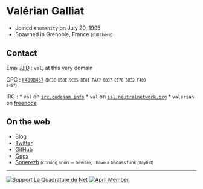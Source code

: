 Valérian Galliat
================

* Joined `#humanity` on July 20, 1995
* Spawned in Grenoble, France <small>(still there)</small>

Contact
-------

Email/<abbr title="XMPP/Jabber">JID</abbr>
:   `val`, at this very domain

GPG
:   [`F489B457`](https://val.codejam.info/public/public.key.txt)
    <small>(<code>DF3E D5DE 9E05 BF01 FAA7 8B37 CE76 5B32 F489 B457</code>)</small>

IRC
:   * `val` on [`irc.codejam.info`](network.html#irc)
    * `val` on [`ssl.neutralnetwork.org`](https://ssl.neutralnetwork.org/)
    * `valerian` on [freenode](https://freenode.net/)

On the web
----------

* [Blog](.)
* [Twitter](https://twitter.com/valeriangalliat)
* [GitHub](https://github.com/valeriangalliat)
* [Gogs](https://git.codejam.info/val)
* [Sonerezh](https://www.sonerezh.bzh/) <small>(coming soon -- beware, I have a
  badass funk playlist)</small>

---

<!-- This is awesome to create badges: <https://github.com/badges/shields> -->

[![Support La Quadrature du Net](https://val.codejam.info/img/support-lqdn.svg)][lqdn]
[![April Member](https://val.codejam.info/img/member-april.svg)][april]

[lqdn]: http://www.laquadrature.net/en "Defend a free Internet"
[april]: http://www.april.org/ "Support free software"
